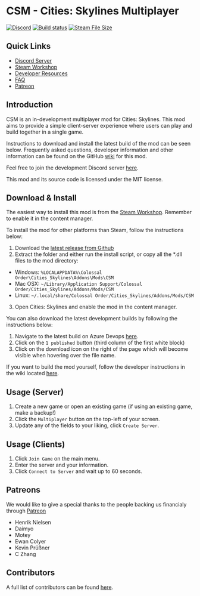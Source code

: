 # CSM - Cities: Skylines Multiplayer

[![Discord](https://img.shields.io/discord/508902220943851522.svg)](https://discord.gg/RjACPhd)
[![Build status](https://dev.azure.com/dominicmaas/CSM%20-%20Build%20Process/_apis/build/status/CSM%20-%20Build%20Process)](https://dev.azure.com/dominicmaas/CSM%20-%20Build%20Process/_build/latest?definitionId=4)
[![Steam File Size](https://img.shields.io/steam/size/1558438291.svg)](https://steamcommunity.com/sharedfiles/filedetails/?id=1558438291)

## Quick Links

- [Discord Server](https://discord.gg/RjACPhd)
- [Steam Workshop](https://steamcommunity.com/sharedfiles/filedetails/?id=1558438291)
- [Developer Resources](https://github.com/DominicMaas/Tango/wiki/Developer-Resources)
- [FAQ](https://github.com/DominicMaas/Tango/wiki/Frequently-Asked-Questions)
- [Patreon](https://www.patreon.com/CSM_MultiplayerMod)

## Introduction
CSM is an in-development multiplayer mod for Cities: Skylines. This mod aims to provide a simple client-server experience where users can play and build together in a single game.

Instructions to download and install the latest build of the mod can be seen below. Frequently asked questions, developer information and other information can be found on the GitHub [wiki](https://github.com/DominicMaas/Tango/wiki) for this mod.

Feel free to join the development Discord server [here](https://discord.gg/RjACPhd).

This mod and its source code is licensed under the MIT license.

## Download & Install

The easiest way to install this mod is from the [Steam Workshop](https://steamcommunity.com/sharedfiles/filedetails/?id=1558438291). Remember to enable it in the content manager.

To install the mod for other platforms than Steam, follow the instructions below:

1. Download the [latest release from Github](https://github.com/DominicMaas/Tango/releases/latest)
2. Extract the folder and either run the install script, or copy all the *.dll files to the mod directory:
  - Windows: `%LOCALAPPDATA%\Colossal Order\Cities_Skylines\Addons\Mods\CSM`
  - Mac OSX: `~/Library/Application Support/Colossal Order/Cities_Skylines/Addons/Mods/CSM`
  - Linux: `~/.local/share/Colossal Order/Cities_Skylines/Addons/Mods/CSM`
3. Open Cities: Skylines and enable the mod in the content manager.

You can also download the latest development builds by following the instructions below:

1. Navigate to the latest build on Azure Devops [here](https://dev.azure.com/dominicmaas/CSM%20-%20Build%20Process/_build/latest?definitionId=4).
2. Click on the `1 published` button (third column of the first white block)
3. Click on the download icon on the right of the page which will become visible when hovering over the file name.

If you want to build the mod yourself, follow the developer instructions in the wiki located [here](https://github.com/DominicMaas/Tango/wiki/Developer-Resources).

## Usage (Server)

1. Create a new game or open an existing game (if using an existing game, make a backup!)
2. Click the `Multiplayer` button on the top-left of your screen.
3. Update any of the fields to your liking, click `Create Server`.

## Usage (Clients)

1. Click `Join Game` on the main menu.
2. Enter the server and your information.
3. Click `Connect to Server` and wait up to 60 seconds.

## Patreons
We would like to give a special thanks to the people backing us financialy through [Patreon](https://www.patreon.com/CSM_MultiplayerMod)
- Henrik Nielsen
- Daimyo
- Motey
- Ewan Colyer
- Kevin Prüßner
- C Zhang

## Contributors
A full list of contributors can be found [here](https://github.com/DominicMaas/Tango/graphs/contributors).
